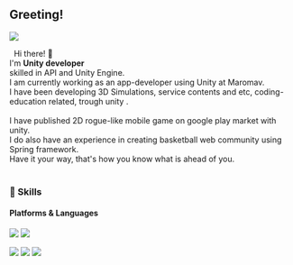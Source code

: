 ## Greeting! 
<p>
  <a href="mailto:siamore9724@gmail.com" target="_blank"><img src="https://img.shields.io/badge/siamore9724@gmail.com-EA4335?style=flat-square&logo=Gmail&logoColor=white"/></a>
</p>

<p>
  &nbsp; Hi there! 👋<br/>
  I'm <b>Unity developer</b> <br/>
  skilled in API and Unity Engine.<br/>
  I am currently working as an app-developer using Unity at Maromav.<br/>
  I have been developing 3D Simulations, service contents and etc, coding-education related, trough unity .<br/><br/>
  I have published 2D rogue-like mobile game on google play market with unity. <br/>
  I do also have an experience in creating basketball web community using Spring framework. <br/>
  Have it your way, that's how you know what is ahead of you.
   <br/><br/>
</p>


### 💪 Skills
#### Platforms & Languages
<p>
  <img src="https://img.shields.io/badge/Unity-000000?style=flat-square&logo=Unity&logoColor=white"/>
  <img src="https://img.shields.io/badge/Spring-FFFFFF?style=flat-square&logo=Spring&logoColor=green"/>
</p>
<p>
  <img src="https://img.shields.io/badge/C#-0095D5?style=flat-square&logo=C#&logoColor=white"/> 
  <img src="https://img.shields.io/badge/C++-3178C6?style=flat-square&logo=C++&logoColor=white"/>
  <img src="https://img.shields.io/badge/Java-007396?style=flat-square&logo=Java&logoColor=white"/>
</p>
